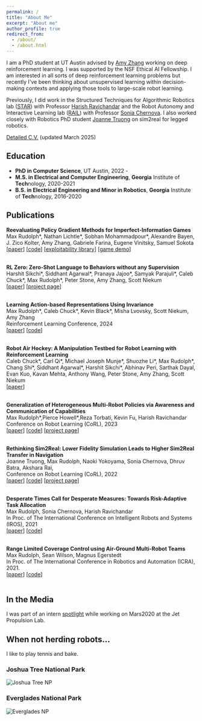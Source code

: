 ```yaml
---
permalink: /
title: "About Me"
excerpt: "About me"
author_profile: true
redirect_from: 
  - /about/
  - /about.html
---
```


I am a PhD student at UT Austin advised by <a href="https://amyzhang.github.io/">Amy Zhang</a> working on deep reinforcement learning. I was supported by the NSF Ethical AI Fellowship. I am interested in all sorts of deep reinforcement learning problems but recently I've been thinking about unsupervised learning within decision-making contexts and applying those tools to large-scale robot learning.

Previously, I did work in the Structured Techniques for Algorithmic Robotics lab (<a href="https://star-lab.cc.gatech.edu/">STAR</a>) with Professor <a href="https://harishravichandar.com/">Harish Ravichandar</a> and the Robot Autonomy and Interactive Learning lab (<a href="https://rail.gatech.edu/">RAIL</a>) with Professor <a href="https://www.cc.gatech.edu/~chernova/">Sonia Chernova</a>. I also worked closely with Robotics PhD student <a href="https://www.joannetruong.com/">Joanne Truong</a> on sim2real for legged robotics.

<a href="files/cv_mar25.pdf">Detailed C.V.</a> (updated March 2025) 

## Education
- **PhD in Computer Science**, UT Austin, 2022 - 
- **M.S. in Electrical and Computer Engineering**, **Georgia** Institute of **Tech**nology, 2020-2021
- **B.S. in Electrical Engineering and Minor in Robotics**, **Georgia** Institute of **Tech**nology, 2016-2020

<!-- ## News
- 8/24: Our <a href="https://sites.google.com/view/coming-together/home"> workshop</a> on building trust in AI systems was accepted to <a href="https://symposium.tas.ac.uk/2024" >Trustworthy Autonomous Systems 2024</a>
- 5/24: Began Applied Scientist internship at Amazon working on exploration for reinforcement learning
- 5/24: Paper on [bisimulation representation learning](https://arxiv.org/abs/2403.16369) for RL accepted at the Reinforcement Learning Conference 
- 4/24: Named **Finalist** in the [Qualcomm Innovation Fellowship](https://www.qualcomm.com/research/university-relations/innovation-fellowship/2024-north-america)
- 9/22: Awarded [Ethical AI Fellowship](https://ethicalai.utexas.edu/fellowship/)
- 8/22: started CS PhD at UT Austin  -->

## Publications

<l reversed>
  <strong>Reevaluating Policy Gradient Methods for Imperfect-Information Games</strong><br>
  Max Rudolph*, Nathan Lichtle*, Sobhan Mohammadpour*, Alexandre Bayen, J. Zico Kolter, Amy Zhang, Gabriele Farina, Eugene Vinitsky, Samuel Sokota <br>
  [<a href="https://arxiv.org/pdf/2502.08938">paper</a>] [<a href="https://github.com/nathanlct/IIG-RL-Benchmark">code</a>] [<a href="https://github.com/gabrfarina/exp-a-spiel">exploitability library</a>] [<a href="https://www.nathanlichtle.com/research/2p0s">game demo</a>] <br><br> 


  <strong>RL Zero: Zero-Shot Language to Behaviors without any Supervision</strong><br>
  Harshit Sikchi*, Siddhant Agarwal*, Pranaya Jajoo*, Samyak Parajuli*, Caleb Chuck*, Max Rudolph*, Peter Stone, Amy Zhang, Scott Niekum <br>
  [<a href="https://arxiv.org/abs/2412.05718">paper</a>] [<a href="https://hari-sikchi.github.io/rlzero/">project page</a>]<br><br>


  <strong>Learning Action-based Representations Using Invariance</strong><br>
  Max Rudolph*, Caleb Chuck*, Kevin Black*, Misha Lvovsky, Scott Niekum, Amy Zhang <br>
  Reinforcement Learning Conference, 2024<br>
  [<a href="https://arxiv.org/abs/2403.16369">paper</a>] [<a href="https://github.com/maxrudolph1/action-bisimulation">code</a>] <br><br>


  <strong>Robot Air Hockey: A Manipulation Testbed for Robot Learning with Reinforcement Learning</strong><br>
  Caleb Chuck*, Carl Qi*, Michael Joseph Munje*, Shuozhe Li*, Max Rudolph*, Chang Shi*, Siddhant Agarwal*, Harshit Sikchi*, Abhinav Peri, Sarthak Dayal, Evan Kuo, Kavan Mehta, Anthony Wang, Peter Stone, Amy Zhang, Scott Niekum <br>
  [<a href="https://arxiv.org/abs/2405.03113">paper</a>] <br><br>


  <strong>Generalization of Heterogeneous Multi-Robot Policies via Awareness and Communication of Capabilities</strong><br>
  Max Rudolph*,Pierce Howell*,Reza Torbati, Kevin Fu, Harish Ravichandar<br>
  Conference on Robot Learning (CoRL), 2023<br>
  [<a href="https://arxiv.org/abs/2401.13127">paper</a>] [<a href="https://github.com/GT-STAR-Lab/cap-comm">code</a>] [<a href="https://sites.google.com/view/cap-comm">project page</a>]<br><br>


  <strong>Rethinking Sim2Real: Lower Fidelity Simulation Leads to Higher Sim2Real Transfer in Navigation</strong><br>
  Joanne Truong, Max Rudolph, Naoki Yokoyama, Sonia Chernova, Dhruv Batra, Akshara Rai, <br>
  Conference on Robot Learning (CoRL), 2022<br>
  [<a href="https://arxiv.org/abs/2207.10821">paper</a>] [<a href="#">code</a>] [<a href="#">project page</a>]<br><br>
  

  <strong>Desperate Times Call for Desperate Measures: Towards Risk-Adaptive Task Allocation</strong><br>
  Max Rudolph, Sonia Chernova, Harish Ravichandar <br>
  In Proc. of The International Conference on Intelligent Robots and Systems (IROS), 2021<br>
  [<a href="https://arxiv.org/abs/2108.00346">paper</a>] [<a href="https://github.com/GT-STAR-Lab/risk_adaptive_task_allocation">code</a>] <br><br>


  <strong>Range Limited Coverage Control using Air-Ground Multi-Robot Teams</strong><br>
  Max Rudolph, Sean Wilson, Magnus Egerstedt <br>
  In Proc. of The International Conference in Robotics and Automation (ICRA), 2021.<br>
  [<a href="https://arxiv.org/abs/2306.07385">paper</a>] [<a href="https://github.com/maxrudolph1/heterogeneous_coverage_control">code</a>]<br><br>
</l>


## In the Media

I was part of an intern [spotlight](https://www.jpl.nasa.gov/edu/news/2020/1/9/intern-turns-head-on-nasas-next-mars-rover/) while working on Mars2020 at the Jet Propulsion Lab.

## When not herding robots...

I like to play tennis and bake.

### Joshua Tree National Park
![Joshua Tree NP](/images/joshtree.png)

### Everglades National Park
![Everglades NP](/images/everglades.png)

